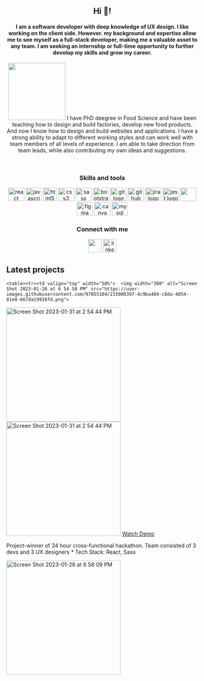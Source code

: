 
  <h2 align="center">Hi 👋! </h2>
  <h4 align="center"> I am a software developer with deep knowledge of UX design. I like working on the client side. However. my background and expertise allow me to see myself as a full-stack developer, making me a valuable asset to any team. I am seeking an internship or full-time opportunity to further develop my skills and grow my career. </h4>
 
  <p align="center"> <img src="https://user-images.githubusercontent.com/97055104/213554574-d4b12e98-24a8-4d61-af80-0e5acfa47652.gif" width="150px"/> I have PhD deegree in Food Science and have been teaching how to design and build factories, develop new food products. And now I know how to design and build websites and applications. I have a strong ability to adapt to different working styles and can work well with team members of all levels of experience. I am able to take direction from team leads, while also contributing my own ideas and suggestions. </p>
  <br/>
<h3 align="center"> Skills and tools </h3>
<div align="center">
  <img src="https://cdn.jsdelivr.net/gh/devicons/devicon/icons/react/react-original.svg" height="35" width="42" alt="react logo"  />
  <img src="https://cdn.jsdelivr.net/gh/devicons/devicon/icons/javascript/javascript-original.svg" height="35" width="42" alt="javascript logo"  />
  <img src="https://cdn.jsdelivr.net/gh/devicons/devicon/icons/html5/html5-original.svg" height="35" width="35" alt="html5 logo"  />
  <img src="https://cdn.jsdelivr.net/gh/devicons/devicon/icons/css3/css3-original.svg" height="35" width="42" alt="css3 logo"  />
  <img src="https://cdn.jsdelivr.net/gh/devicons/devicon/icons/sass/sass-original.svg" height="35" width="42" alt="sass logo"  />
  <img src="https://cdn.jsdelivr.net/gh/devicons/devicon/icons/bootstrap/bootstrap-original.svg" height="35" width="42" alt="bootstrap logo"  />
  <img src="https://cdn.jsdelivr.net/gh/devicons/devicon/icons/git/git-original.svg" height="35" width="42" alt="git logo"  />
  <img src="https://cdn.jsdelivr.net/gh/devicons/devicon/icons/github/github-original.svg" height="35" width="42" alt="github logo"  />
  <img src="https://cdn.jsdelivr.net/gh/devicons/devicon/icons/jira/jira-original.svg" height="35" width="42" alt="jira logo"  />
  <img src="https://cdn.jsdelivr.net/gh/devicons/devicon/icons/jest/jest-plain.svg" height="35" width="42" alt="jest logo"  />
  <img src="https://cdn.jsdelivr.net/gh/devicons/devicon/icons/nodejs/nodejs-original-wordmark.svg" height="35" width="42"/>
  <img src="https://cdn.jsdelivr.net/gh/devicons/devicon/icons/figma/figma-original.svg" height="35" width="42" alt="figma logo"  />
  <img src="https://cdn.jsdelivr.net/gh/devicons/devicon/icons/canva/canva-original.svg" height="35" width="42" alt="canva logo"  />
<img src="https://cdn.jsdelivr.net/gh/devicons/devicon/icons/mysql/mysql-original-wordmark.svg" height="35" width="42" alt="mysql logo"  />
</div>

  <h3 align="center"> Connect with me </h3> 
<div align="center">
  <a href = "mailto:natalia.sokolova.ca@gmail.com"><img src="https://user-images.githubusercontent.com/97055104/214204359-0e348235-6a63-46fb-a641-f3b9506f7a33.png" target="_blank" height="35" margin-right="20"></a>
  
  <a href="https://www.linkedin.com/in/natalia-sokolova-/" target="_blank">
    <img src="https://camo.githubusercontent.com/c8a9c5b414cd812ad6a97a46c29af67239ddaeae08c41724ff7d945fb4c047e5/68747470733a2f2f6564656e742e6769746875622e696f2f537570657254696e7949636f6e732f696d616765732f7376672f6c696e6b6564696e2e737667" height="35" alt="linkedin logo"  />
  </a>
  

</div>
  
## Latest projects

    <table><tr><td valign="top" width="50%">  <img width="300" alt="Screen Shot 2023-01-26 at 6 54 58 PM" src="https://user-images.githubusercontent.com/97055104/215000397-4c9ba404-c8da-4054-81e0-667da19938fd.png"> 
  <img width="300" alt="Screen Shot 2023-01-31 at 2 54 44 PM" src="https://user-images.githubusercontent.com/97055104/215903655-b224a876-10ce-4060-b299-cc469290c446.png">
      </td>
      <tdvalign="top" width="50%"> <img width="300" alt="Screen Shot 2023-01-31 at 2 54 44 PM" src="https://user-images.githubusercontent.com/97055104/215903655-b224a876-10ce-4060-b299-cc469290c446.png"></td>
    </tr>
      <tr></tr>
 
</table>
   <a href="https://drive.google.com/file/d/1eGv3Bqm84etQxDCII1M9w31Z880idmp1/view?usp=sharing"> Watch Demo </a><br/>
  
  <p> Project-winner of 24 hour cross-functional hackathon. Team consisted of 3 devs and 3 UX designers * Tech Stack: React, Sass</p>
 
  
<img width="300" alt="Screen Shot 2023-01-26 at 6 58 09 PM" src="https://user-images.githubusercontent.com/97055104/215000728-1374b3bd-0a0e-4285-8103-dacfaeb7b879.png">

